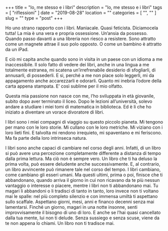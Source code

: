 +++
title = "Io, me stesso e i libri"
description = "Io, me stesso e i libri"
tags = [ "riflessioni" ]
date = "2019-08-28"
location = ""
categories = [
  "",
  ""
]
slug = ""
type = "post"
+++

Ho uno strano rapporto con i libri. Maniacale. Quasi feticista. Diciamocela tutta! La mia è una vera e propria ossessione.  Un’ansia da possesso. Quando passo davanti a una libreria non riesco a resistere. Sono attratto come un magnete attrae il suo polo opposto. O come un bambino è attratto da un iPad.  

E  ciò mi capita anche quando sono in visita in un paese con un idioma a me inaccessibile. Il solo fatto di vedere dei libri, anche in una lingua a me totalmente estranea,  mi scatena un’irrefrenabile desiderio di sfogliarli, di annusarli, di possederli. E si, perché a me non piace solo leggerli, mi da appagamento anche accarezzarli e odorarli. Quanto mi inebria l’odore della carta appena stampata. E’ così sublime per il mio olfatto. 

Questa mia passione non nasce con me, l’ho sviluppata in età giovanile, subito dopo aver terminato il liceo.  Dopo le lezioni all’università, solevo andare a studiare i miei tomi di matematica in biblioteca. Ed è li che ho iniziato a diventare un vorace divoratore di libri. 

I libri sono i miei compagni di viaggio su questo piccolo pianeta. Mi tengono per mano con le loro storie.  Mi cullano con le loro metriche.  Mi viziano con i loro lieti fini. E talvolta mi rendono irrequieto, mi spaventano e mi feriscono. Ma fa parte della loro intrinseca natura.

I libri sono anche capaci di cambiare nel corso degli anni. Infatti, di un libro si può avere una percezione completamente differente a distanza di tempo dalla prima lettura. Ma ciò non è sempre vero. Un libro che ti ha deluso la prima volta, può essere deludente anche successivamente. E, al contrario, un libro avvincente può rimanere tale nel corso del tempo. 
I libri cambiano, come cambiano gli esseri umani. Ma questi ultimi, prima o poi, finisce che ti abbandonano, quando arriva il giorno in cui non ricavano da te più nessun vantaggio o interesse o piacere, mentre i libri non ti abbandonano mai. Tu magari li abbandoni o li tradisci di tanto in tanto, loro invece non ti voltano mai le spalle: nel più completo silenzio e con immensa umiltà ti aspettano sullo scaffale. Aspettano giorni, mesi, anni e financo decenni senza mai lamentarsi. Finché un giorno, magari in una notte insonne, senti improvvisamente il bisogno di uno di loro. E anche se l’hai quasi cancellato dalla tua mente, lui non ti delude. Senza sussiego e senza scuse, viene da te non appena lo chiami. 
Un libro non ti tradisce mai.
